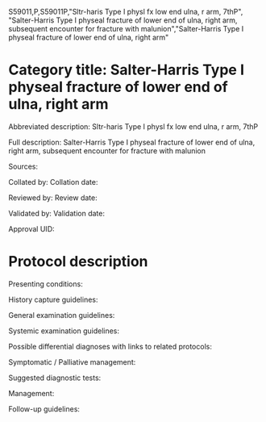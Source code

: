 S59011,P,S59011P,"Sltr-haris Type I physl fx low end ulna, r arm, 7thP", "Salter-Harris Type I physeal fracture of lower end of ulna, right arm, subsequent encounter for fracture with malunion","Salter-Harris Type I physeal fracture of lower end of ulna, right arm"
# Category title: Salter-Harris Type I physeal fracture of lower end of ulna, right arm

Abbreviated description: Sltr-haris Type I physl fx low end ulna, r arm, 7thP

Full description: Salter-Harris Type I physeal fracture of lower end of ulna, right arm, subsequent encounter for fracture with malunion

Sources:

Collated by:
Collation date:

Reviewed by:
Review date:

Validated by:
Validation date:

Approval UID:

# Protocol description

Presenting conditions:

History capture guidelines:

General examination guidelines:

Systemic examination guidelines:

Possible differential diagnoses with links to related protocols:

Symptomatic / Palliative management:

Suggested diagnostic tests:

Management:

Follow-up guidelines:
